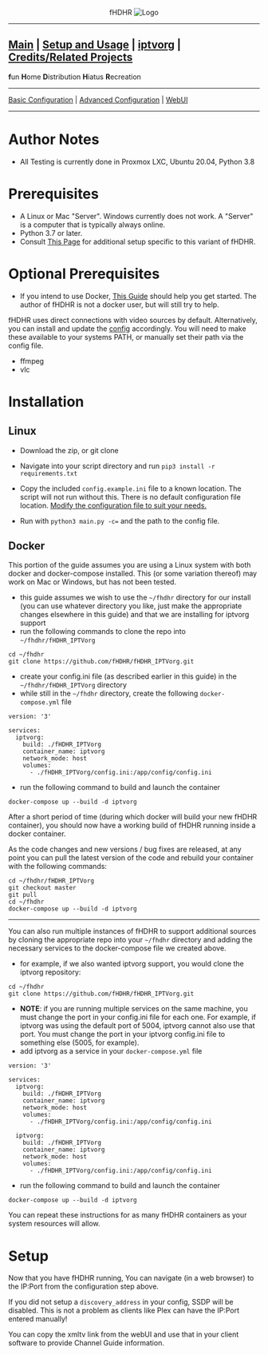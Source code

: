 <p align="center">fHDHR    <img src="images/logo.ico" alt="Logo"/></p>

---
[Main](README.md)  |  [Setup and Usage](Usage.md)  |  [iptvorg](Origin.md)  |  [Credits/Related Projects](Related-Projects.md)
---
**f**un
**H**ome
**D**istribution
**H**iatus
**R**ecreation

---

[Basic Configuration](Config.md)  | [Advanced Configuration](ADV_Config.md) |  [WebUI](WebUI.md)

---

# Author Notes

* All Testing is currently done in Proxmox LXC, Ubuntu 20.04, Python 3.8


# Prerequisites

* A Linux or Mac "Server". Windows currently does not work. A "Server" is a computer that is typically always online.
* Python 3.7 or later.
* Consult [This Page](Origin.md) for additional setup specific to this variant of fHDHR.


# Optional Prerequisites
* If you intend to use Docker, [This Guide](https://docs.docker.com/get-started/) should help you get started. The author of fHDHR is not a docker user, but will still try to help.

fHDHR uses direct connections with video sources by default. Alternatively, you can install and update the [config](Config.md) accordingly. You will need to make these available to your systems PATH, or manually set their path via the config file.

* ffmpeg
* vlc


# Installation

## Linux

* Download the zip, or git clone
* Navigate into your script directory and run `pip3 install -r requirements.txt`
* Copy the included `config.example.ini` file to a known location. The script will not run without this. There is no default configuration file location. [Modify the configuration file to suit your needs.](Config.md)

* Run with `python3 main.py -c=` and the path to the config file.


## Docker
This portion of the guide assumes you are using a Linux system with both docker and docker-compose installed. This (or some variation thereof) may work on Mac or Windows, but has not been tested.

* this guide assumes we wish to use the `~/fhdhr` directory for our install (you can use whatever directory you like, just make the appropriate changes elsewhere in this guide) and that we are installing for iptvorg support
* run the following commands to clone the repo into `~/fhdhr/fHDHR_IPTVorg`
```
cd ~/fhdhr
git clone https://github.com/fHDHR/fHDHR_IPTVorg.git
```
* create your config.ini file (as described earlier in this guide) in the `~/fhdhr/fHDHR_IPTVorg` directory
* while still in the `~/fhdhr` directory, create the following `docker-compose.yml` file
```
version: '3'

services:
  iptvorg:
    build: ./fHDHR_IPTVorg
    container_name: iptvorg
    network_mode: host
    volumes:
      - ./fHDHR_IPTVorg/config.ini:/app/config/config.ini
```
* run the following command to build and launch the container
```
docker-compose up --build -d iptvorg
```

After a short period of time (during which docker will build your new fHDHR container), you should now have a working build of fHDHR running inside a docker container.

As the code changes and new versions / bug fixes are released, at any point you can pull the latest version of the code and rebuild your container with the following commands:
```
cd ~/fhdhr/fHDHR_IPTVorg
git checkout master
git pull
cd ~/fhdhr
docker-compose up --build -d iptvorg
```
<hr />

You can also run multiple instances of fHDHR to support additional sources by cloning the appropriate repo into your `~/fhdhr` directory and adding the necessary services to the docker-compose file we created above.

* for example, if we also wanted iptvorg support, you would clone the iptvorg repository:
```
cd ~/fhdhr
git clone https://github.com/fHDHR/fHDHR_IPTVorg.git
```
* **NOTE**: if you are running multiple services on the same machine, you must change the port in your config.ini file for each one. For example, if iptvorg was using the default port of 5004, iptvorg cannot also use that port. You must change the port in your iptvorg config.ini file to something else (5005, for example).
* add iptvorg as a service in your `docker-compose.yml` file
```
version: '3'

services:
  iptvorg:
    build: ./fHDHR_IPTVorg
    container_name: iptvorg
    network_mode: host
    volumes:
      - ./fHDHR_IPTVorg/config.ini:/app/config/config.ini

  iptvorg:
    build: ./fHDHR_IPTVorg
    container_name: iptvorg
    network_mode: host
    volumes:
      - ./fHDHR_IPTVorg/config.ini:/app/config/config.ini
```
* run the following command to build and launch the container
```
docker-compose up --build -d iptvorg
```

You can repeat these instructions for as many fHDHR containers as your system resources will allow.

# Setup

Now that you have fHDHR running, You can navigate (in a web browser) to the IP:Port from the configuration step above.

If you did not setup a `discovery_address` in your config, SSDP will be disabled. This is not a problem as clients like Plex can have the IP:Port entered manually!

You can copy the xmltv link from the webUI and use that in your client software to provide Channel Guide information.
